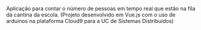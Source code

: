 Aplicação para contar o número de pessoas em tempo real que estão na fila da cantina da escola. (Projeto desenvolvido em Vue.js com o uso de arduinos na plataforma Cloud9 para a UC de Sistemas Distribuídos) 
